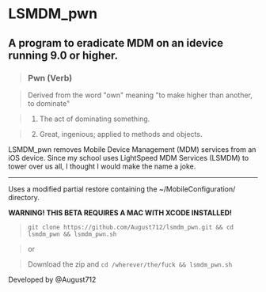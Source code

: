 # LSMDM_pwn

## A program to eradicate MDM on an idevice running 9.0 or higher.

> ### Pwn (Verb)

> Derived from the word "own" meaning "to make higher than another, to dominate"

> 1. The act of dominating something.

> 2. Great, ingenious; applied to methods and objects.

LSMDM_pwn removes Mobile Device Management (MDM) services from an iOS device. Since my school uses LightSpeed MDM Services (LSMDM) to tower over us all, I thought I would make the name a joke.

-----

Uses a modified partial restore containing the ~/MobileConfiguration/ directory.

**WARNING! THIS BETA REQUIRES A MAC WITH XCODE INSTALLED!**

> `git clone https://github.com/August712/lsmdm_pwn.git && cd lsmdm_pwn && lsmdm_pwn.sh`

> or

> Download the zip and `cd /wherever/the/fuck && lsmdm_pwn.sh`

Developed by @August712
